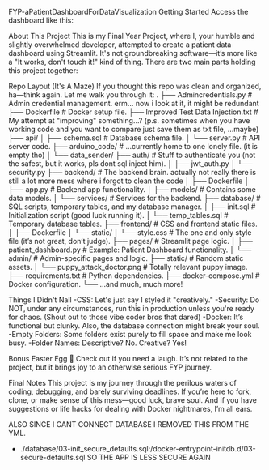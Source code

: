 FYP-aPatientDashboardForDataVisualization
Getting Started
Access the dashboard like this:


About This Project
This is my Final Year Project, where I, your humble and slightly overwhelmed developer, attempted to create a patient data dashboard using Streamlit. It's not groundbreaking software—it’s more like a "It works, don't touch it!" kind of thing.
There are two main parts holding this project together:


Repo Layout (It's A Maze)
If you thought this repo was clean and organized, ha—think again. Let me walk you through it:
.
├── Admincredentials.py          # Admin credential management. erm... now i look at it, it might be    redundant
├── Dockerfile                   # Docker setup file.
├── Improved Test Data Injection.txt # My attempt at "improving" something...? (p.s. sometimes when you have working code and you want to compare just save them as txt file, ...maybe)
├── api/
│   ├── schema.sql               # Database schema file.
│   └── server.py                # API server code.
├── arduino_code/                # ...currently home to one lonely file. (it is empty tho)
│   └── data_sender/
├── auth/                        # Stuff to authenticate you (not the safest, but it works, pls dont sql inject him).
│   ├── jwt_auth.py
│   └── security.py
├── backend/                     # The backend brain. actually not really there is still a lot more mess where i forgot to clean the code
│   ├── Dockerfile
│   ├── app.py                   # Backend app functionality.
│   ├── models/                  # Contains some data models.
│   └── services/                # Services for the backend.
├── database/                    # SQL scripts, temporary tables, and my database manager.
│   ├── init.sql                 # Initialization script (good luck running it).
│   └── temp_tables.sql          # Temporary database tables.
├── frontend/                    # CSS and frontend static files.
│   ├── Dockerfile
│   └── static/
│       └── style.css            # The one and only style file (it’s not great, don’t judge).
├── pages/                       # Streamlit page logic.
│   ├── patient_dashboard.py     # Example: Patient Dashboard functionality.
│   └── admin/                   # Admin-specific pages and logic.
├── static/                      # Random static assets.
│   └── puppy_attack_doctor.png  # Totally relevant puppy image.
├── requirements.txt             # Python dependencies.
├── docker-compose.yml           # Docker configuration.
└── ...and much, much more!


Things I Didn't Nail
-CSS: Let's just say I styled it "creatively."
-Security: Do NOT, under any circumstances, run this in production unless you're ready for chaos. (Shout out to those vibe coder bros that dared)
-Docker: It’s functional but clunky. Also, the database connection might break your soul.
-Empty Folders: Some folders exist purely to fill space and make me look busy.
-Folder Names: Descriptive? No. Creative? Yes!


Bonus Easter Egg 🐾
Check out  if you need a laugh. It’s not related to the project, but it brings joy to an otherwise serious FYP journey.

Final Notes
This project is my journey through the perilous waters of coding, debugging, and barely surviving deadlines. If you’re here to fork, clone, or make sense of this mess—good luck, brave soul. And if you have suggestions or life hacks for dealing with Docker nightmares, I’m all ears.

ALSO SINCE I CANT CONNECT DATABASE I REMOVED THIS FROM THE YML.
- ./database/03-init_secure_defaults.sql:/docker-entrypoint-initdb.d/03-secure-defaults.sql
SO THE APP IS LESS SECURE AGAIN